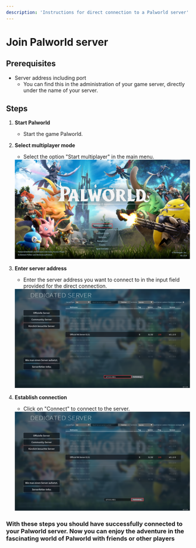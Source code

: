 ```yaml
---
description: 'Instructions for direct connection to a Palworld server'
---
```


# Join Palworld server

## Prerequisites

- Server address including port
    - You can find this in the administration of your game server, directly under the name of your server.

## Steps

1. <b>Start Palworld</b>
   - Start the game Palworld.

2. <b>Select multiplayer mode</b>
   - Select the option "Start multiplayer" in the main menu.
   <img src="../../../assets/gameserver/palworld/server-beitreten/schritt1.jpg" alt="Select multiplayer mode">

3. <b>Enter server address</b>
   - Enter the server address you want to connect to in the input field provided for the direct connection.
   <img src="../../../assets/gameserver/palworld/server-beitreten/schritt2.png" alt="Enter server address">

4. <b>Establish connection</b>
   - Click on "Connect" to connect to the server.
   <img src="../../../assets/gameserver/palworld/server-beitreten/schritt3.png" alt="Establish connection">

### With these steps you should have successfully connected to your Palworld server. Now you can enjoy the adventure in the fascinating world of Palworld with friends or other players
